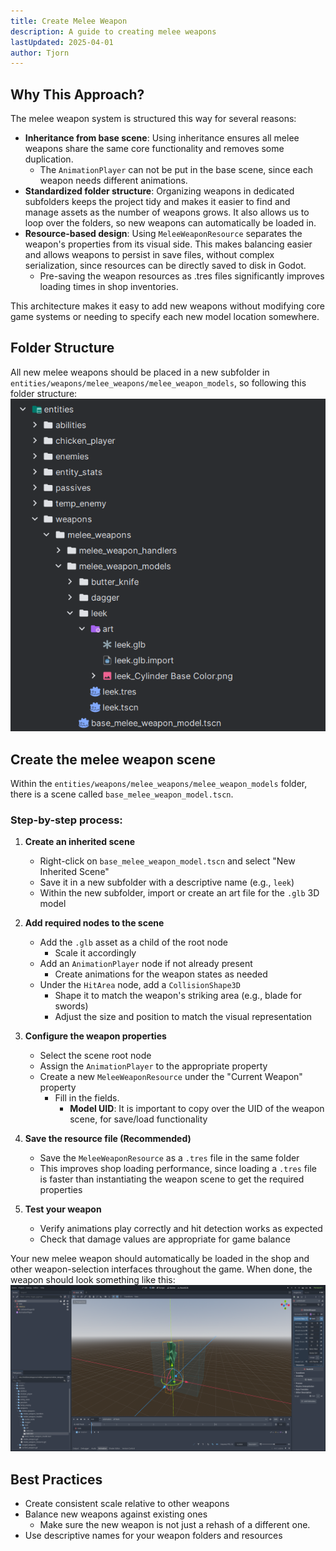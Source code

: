 ```yaml
---
title: Create Melee Weapon
description: A guide to creating melee weapons
lastUpdated: 2025-04-01
author: Tjorn
---
```


## Why This Approach?

The melee weapon system is structured this way for several reasons:

- **Inheritance from base scene**: Using inheritance ensures all melee weapons share the same core functionality and removes some duplication.
  - The `AnimationPlayer` can not be put in the base scene, since each weapon needs different animations.
- **Standardized folder structure**: Organizing weapons in dedicated subfolders keeps the project tidy and makes it easier to find and manage assets as the number of weapons grows. It also allows us to loop over the folders, so new weapons can automatically be loaded in.
- **Resource-based design**: Using `MeleeWeaponResource` separates the weapon's properties from its visual side. This makes balancing easier and allows weapons to persist in save files, without complex serialization, since resources can be directly saved to disk in Godot.
  - Pre-saving the weapon resources as .tres files significantly improves loading times in shop inventories.

This architecture makes it easy to add new weapons without modifying core game systems or needing to specify each new model location somewhere.

## Folder Structure

All new melee weapons should be placed in a new subfolder in `entities/weapons/melee_weapons/melee_weapon_models`, so following this folder structure:
![Melee Weapon folder structure](../../../assets/guides/melee_weapons/melee_weapon_folder_structure.png)

## Create the melee weapon scene

Within the `entities/weapons/melee_weapons/melee_weapon_models` folder, there is a scene called `base_melee_weapon_model.tscn`.

### Step-by-step process:

1. **Create an inherited scene**

   - Right-click on `base_melee_weapon_model.tscn` and select "New Inherited Scene"
   - Save it in a new subfolder with a descriptive name (e.g., `leek`)
   - Within the new subfolder, import or create an art file for the `.glb` 3D model

2. **Add required nodes to the scene**

   - Add the `.glb` asset as a child of the root node
     - Scale it accordingly
   - Add an `AnimationPlayer` node if not already present
     - Create animations for the weapon states as needed
   - Under the `HitArea` node, add a `CollisionShape3D`
     - Shape it to match the weapon's striking area (e.g., blade for swords)
     - Adjust the size and position to match the visual representation

3. **Configure the weapon properties**

   - Select the scene root node
   - Assign the `AnimationPlayer` to the appropriate property
   - Create a new `MeleeWeaponResource` under the "Current Weapon" property
     - Fill in the fields.
       - **Model UID**: It is important to copy over the UID of the weapon scene, for save/load functionality
4. **Save the resource file (Recommended)**

   - Save the `MeleeWeaponResource` as a `.tres` file in the same folder
   - This improves shop loading performance, since loading a `.tres` file is faster than instantiating the weapon scene to get the required properties

5. **Test your weapon**
   - Verify animations play correctly and hit detection works as expected
   - Check that damage values are appropriate for game balance

Your new melee weapon should automatically be loaded in the shop and other weapon-selection interfaces throughout the game. When done, the weapon should look something like this:
![Example of melee Weapon being done](../../../assets/guides/melee_weapons/melee_weapon_done.png)

## Best Practices

- Create consistent scale relative to other weapons
- Balance new weapons against existing ones
  - Make sure the new weapon is not just a rehash of a different one.
- Use descriptive names for your weapon folders and resources
